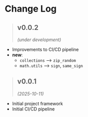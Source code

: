 # Change Log


<!------------------------------------------------------------------------------------------------->
> ## v0.0.2
> *(under development)*
<!------------------------------------------------------------------------------------------------->

- Improvements to CI/CD pipeline
- **new**: 
  - `collections` --> `zip_random`
  - `math.utils` --> `sign`, `same_sign`

<!------------------------------------------------------------------------------------------------->
> ## v0.0.1
> *(2025-10-11)*
<!------------------------------------------------------------------------------------------------->

- Initial project framework
- Initial CI/CD pipeline